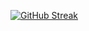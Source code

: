 [![GitHub Streak](https://github-readme-streak-stats.herokuapp.com/?user=nhleto)](https://github.com/DenverCoder1/github-readme-streak-stats)
